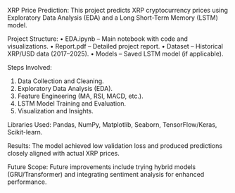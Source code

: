 XRP Price Prediction:
This project predicts XRP cryptocurrency prices using Exploratory Data Analysis (EDA) and a Long Short-Term Memory (LSTM) model.

Project Structure:
• EDA.ipynb – Main notebook with code and visualizations.
• Report.pdf – Detailed project report.
• Dataset – Historical XRP/USD data (2017–2025).
• Models – Saved LSTM model (if applicable).

Steps Involved:
1. Data Collection and Cleaning.
2. Exploratory Data Analysis (EDA).
3. Feature Engineering (MA, RSI, MACD, etc.).
4. LSTM Model Training and Evaluation.
5. Visualization and Insights.

Libraries Used:
Pandas, NumPy, Matplotlib, Seaborn, TensorFlow/Keras, Scikit-learn.

Results:
The model achieved low validation loss and produced predictions closely aligned with actual XRP prices.

Future Scope:
Future improvements include trying hybrid models (GRU/Transformer) and integrating sentiment analysis for enhanced performance.
